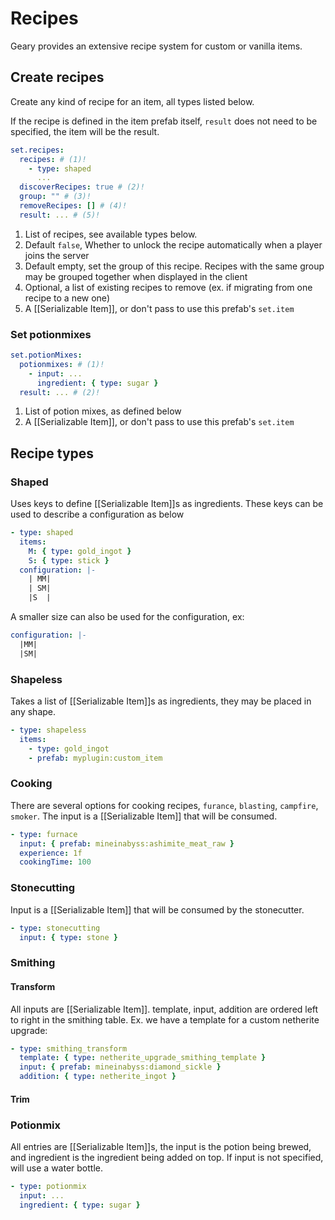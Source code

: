 # Recipes

Geary provides an extensive recipe system for custom or vanilla items.

## Create recipes

Create any kind of recipe for an item, all types listed below.

If the recipe is defined in the item prefab itself, `result` does not need to be specified, the item will be the result.

```yaml
set.recipes:
  recipes: # (1)!
    - type: shaped
      ...
  discoverRecipes: true # (2)!
  group: "" # (3)!
  removeRecipes: [] # (4)!
  result: ... # (5)!
```


1. List of recipes, see available types below.
2. Default `false`, Whether to unlock the recipe automatically when a player joins the server
3. Default empty, set the group of this recipe. Recipes with the same group may be grouped together when displayed in the client
4. Optional, a list of existing recipes to remove (ex. if migrating from one recipe to a new one)
5. A [[Serializable Item]], or don't pass to use this prefab's `set.item`

### Set potionmixes

```yaml
set.potionMixes:
  potionmixes: # (1)!
    - input: ... 
      ingredient: { type: sugar }
  result: ... # (2)!
```

1. List of potion mixes, as defined below
2. A [[Serializable Item]], or don't pass to use this prefab's `set.item`

## Recipe types

### Shaped

Uses keys to define [[Serializable Item]]s as ingredients. These keys can be used to describe a configuration as below

```yaml
- type: shaped
  items:
    M: { type: gold_ingot }
    S: { type: stick }
  configuration: |-
    | MM|
    | SM|
    |S  |
```

A smaller size can also be used for the configuration, ex:

```yaml
configuration: |-
  |MM|
  |SM|
```

### Shapeless

Takes a list of [[Serializable Item]]s as ingredients, they may be placed in any shape.

```yaml
- type: shapeless
  items:
    - type: gold_ingot
    - prefab: myplugin:custom_item
```

### Cooking 

There are several options for cooking recipes, 
`furance`, `blasting`, `campfire`, `smoker`. The input is a [[Serializable Item]] that will be consumed.

```yaml
- type: furnace
  input: { prefab: mineinabyss:ashimite_meat_raw }
  experience: 1f
  cookingTime: 100
```

### Stonecutting

Input is a [[Serializable Item]] that will be consumed by the stonecutter.

```yaml
- type: stonecutting
  input: { type: stone }
```

### Smithing

#### Transform
All inputs are [[Serializable Item]]. template, input, addition are ordered left to right in the smithing table. Ex. we have a template for a custom netherite upgrade:

```yaml
- type: smithing_transform
  template: { type: netherite_upgrade_smithing_template }
  input: { prefab: mineinabyss:diamond_sickle }
  addition: { type: netherite_ingot }
```

#### Trim

### Potionmix

All entries are [[Serializable Item]]s, the input is the potion being brewed, and ingredient is the ingredient being added on top. If input is not specified, will use a water bottle.

```yaml
- type: potionmix
  input: ...
  ingredient: { type: sugar }
```
